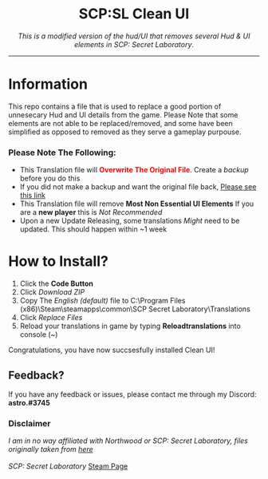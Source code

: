 <div align = center>

# SCP:SL Clean UI 
*This is a modified version of the hud/UI that removes several Hud & UI elements in SCP: Secret Laboratory*. 

***
  
</div>

# Information

This repo contains a file that is used to replace a good portion of unnesecary Hud and UI details from the game.
Please Note that some elements are not able to be replaced/removed, and some have been simplified as opposed to removed
as they serve a gameplay purpouse.


### Please Note The Following:

- This Translation file will <span style="color:red">**Overwrite The Original File**</span>. Create a *backup* before you do this
- If you did not make a backup and want the original file back, [Please see this link](https://github.com/northwood-studios/SCPSL-Translations)
- This Translation file will remove **Most Non Essential UI Elements** If you are a **new player** this is *Not Recommended*
- Upon a new Update Releasing, some translations *Might* need to be updated. This should happen within ~1 week

# How to Install?

1. Click the **Code Button**
2. Click *Download ZIP*
3. Copy The *English (default)* file to C:\Program Files (x86)\Steam\steamapps\common\SCP Secret Laboratory\Translations
4. Click *Replace Files*
5. Reload your translations in game by typing **Reloadtranslations** into console (~)

Congratulations, you have now succsesfully installed Clean UI!

## Feedback?
If you have any feedback or issues, please contact me through my Discord: **astro.#3745**


### Disclaimer
*I am in no way affiliated with Northwood or SCP: Secret Laboratory, files originally taken from [here](https://github.com/northwood-studios/SCPSL-Translations)*<br />
<br />
*SCP: Secret Laboratory* [Steam Page](https://store.steampowered.com/app/700330/SCP_Secret_Laboratory/)




